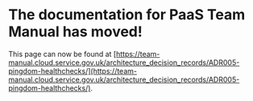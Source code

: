 
# The documentation for PaaS Team Manual has moved!
This page can now be found at [https://team-manual.cloud.service.gov.uk/architecture_decision_records/ADR005-pingdom-healthchecks/](https://team-manual.cloud.service.gov.uk/architecture_decision_records/ADR005-pingdom-healthchecks/).
